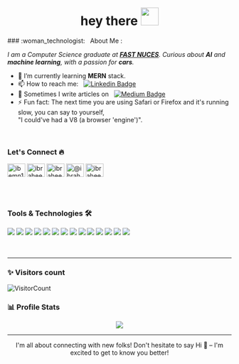 <h1 align="center">hey there <img src="https://media.giphy.com/media/hvRJCLFzcasrR4ia7z/giphy.gif" width="40"></h1>
### :woman_technologist: &nbsp; About Me :
<p>
  <em>
    I am a Computer Science graduate at <a href="https://www.nu.edu.pk/"> <b>FAST NUCES</b></a>.  
    Curious about <b>AI</b> and <b>machine learning</b>, with a passion for <b>cars</b>.
  </em>  
</p>

- 🌱 I’m currently learning <b>MERN</b> stack.
- 📫 How to reach me: &nbsp; [![Linkedin Badge](https://img.shields.io/badge/-ibraheemn13-blue?style=flat&logo=Linkedin&logoColor=white)](https://www.linkedin.com/in/ibraheemn13)
- 📝 Sometimes I write articles on &nbsp; [![Medium Badge](https://img.shields.io/badge/Medium-000000.svg?style=for-the-badge&logo=Medium&logoColor=white)](https://medium.com/@ibraheemn13)
- ⚡ Fun fact: The next time you are using Safari or Firefox and it's running slow, you can say to yourself,<br>"I could've had a V8 (a browser 'engine')". 

<br>

### Let's Connect 🔥
<p align="left">
<a href="https://twitter.com/ibemn13" target="blank"><img align="center" src="https://raw.githubusercontent.com/rahuldkjain/github-profile-readme-generator/master/src/images/icons/Social/twitter.svg" alt="ibemn13" height="30" width="40" /></a>
<a href="https://linkedin.com/in/ibraheemn13" target="blank"><img align="center" src="https://raw.githubusercontent.com/rahuldkjain/github-profile-readme-generator/master/src/images/icons/Social/linked-in-alt.svg" alt="ibraheemn13" height="30" width="40" /></a>
<a href="https://instagram.com/ibraheemn13" target="blank"><img align="center" src="https://raw.githubusercontent.com/rahuldkjain/github-profile-readme-generator/master/src/images/icons/Social/instagram.svg" alt="ibraheemn13" height="30" width="40" /></a>
<a href="https://medium.com/@ibraheemn13" target="blank"><img align="center" src="https://raw.githubusercontent.com/rahuldkjain/github-profile-readme-generator/master/src/images/icons/Social/medium.svg" alt="@ibraheemn13" height="30" width="40" /></a>
<a href="https://www.leetcode.com/ibraheemn13" target="blank"><img align="center" src="https://raw.githubusercontent.com/rahuldkjain/github-profile-readme-generator/master/src/images/icons/Social/leet-code.svg" alt="ibraheemn13" height="30" width="40" /></a>
</p>
<br><br>

### Tools & Technologies 🛠

<div>
<img src="https://img.shields.io/badge/C%2B%2B-00599C?style=for-the-badge&logo=c%2B%2B&logoColor=white" />
<img src="https://img.shields.io/badge/Python-3776AB.svg?style=for-the-badge&logo=Python&logoColor=white">
<img src="https://img.shields.io/badge/JavaScript-F7DF1E?style=for-the-badge&logo=javascript&logoColor=white" />
<img src="https://img.shields.io/badge/Matplotlib-%23ffffff.svg?style=for-the-badge&logo=Matplotlib&logoColor=black" />
<img src="https://img.shields.io/badge/scikit--learn-%23F7931E.svg?style=for-the-badge&logo=scikit-learn&logoColor=white" />
<img src="https://img.shields.io/badge/Node.js-339933.svg?style=for-the-badge&logo=nodedotjs&logoColor=white">
<img src="https://img.shields.io/badge/r-%23276DC3.svg?style=for-the-badge&logo=r&logoColor=white" />
<img src="https://img.shields.io/badge/MongoDB-%234ea94b.svg?style=for-the-badge&logo=mongodb&logoColor=white" />
<img src="https://img.shields.io/badge/Git-F05032?style=for-the-badge&logo=git&logoColor=white" />
<img src="https://img.shields.io/badge/jira-%230A0FFF.svg?style=for-the-badge&logo=jira&logoColor=white" />
<img src="https://img.shields.io/badge/Ubuntu-E95420?style=for-the-badge&logo=ubuntu&logoColor=white" />
<img src="https://img.shields.io/badge/Adobe%20Illustrator-FF9A00.svg?style=for-the-badge&logo=Adobe-Illustrator&logoColor=white">
<img src="https://img.shields.io/badge/Adobe_Photoshop-00aeff?style=for-the-badge&logo=Adobe%20photoshop&logoColor=white"/>
<img src="https://img.shields.io/badge/Figma-F24E1E.svg?style=for-the-badge&logo=Figma&logoColor=white">
</div>
<br><br>


-----------------------------------------------------------------------------------------------------------------------------------------------------------------------
### ✨ Visitors count

![VisitorCount](https://profile-counter.glitch.me/{ibraheemn13}/count.svg)

### 📊 Profile Stats
<div align="center">
<img align="center"  src="https://github-readme-stats.vercel.app/api/top-langs/?username=iem-saad&theme=dark&layout=compact&langs_count=20&hide_title=true"/>
</div>

-----------------------------------------------------------------------------------------------------------------------------------------------------------------------
<p align="center">I'm all about connecting with new folks! Don't hesitate to say Hi 👋 – I'm excited to get to know you better!</p>
  
